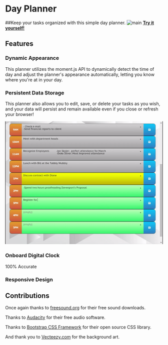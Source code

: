 # Day Planner

##Keep your tasks organized with this simple day planner.
![main](assets/images/main.jpg)
**[Try it yourself!](https://jmantis0.github.io/work-day-scheduler/)**

## Features

### Dynamic Appearance
This planner utilizes the moment.js API to dynamically detect the time of day and adjust the planner's appearance automatically, letting you know where you're at in your day.

### Persistent Data Storage
This planner also allows you to edit, save, or delete your tasks as you wish, and your data will persist and remain available even if you close or refresh your browser!

![taking-care-of-business](/assets/images/task-management.gif)

### Onboard Digital Clock
100% Accurate

### Responsive Design


##  Contributions

Once again thanks to [freesound.org](https://freesound.org/) for their free sound downloads.

Thanks to [Audacity](https://www.audacityteam.org/) for their free audio software.

Thanks to [Bootstrap CSS Framework](https://getbootstrap.com/) for their open source CSS library.

And thank you to [Vecteezy.com](https://www.vecteezy.com/) for the background art.
